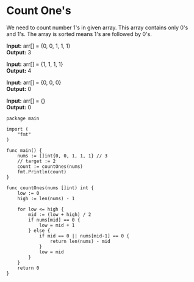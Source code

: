 # Count One's

We need to count number 1's in given array. This array contains only 0's and 1's. The array is sorted means 1's are followed by 0's. 

**Input:** arr[] = {0, 0, 1, 1, 1} </br>
**Output:** 3


**Input:** arr[] = {1, 1, 1, 1} </br>
**Output:** 4


**Input:** arr[] = {0, 0, 0} </br>
**Output:** 0

**Input:** arr[] = {} </br>
**Output:** 0

```
package main

import (
	"fmt"
)

func main() {
	nums := []int{0, 0, 1, 1, 1} // 3
	// target := 2
	count := countOnes(nums)
	fmt.Println(count)
}

func countOnes(nums []int) int {
	low := 0
	high := len(nums) - 1

	for low <= high {
		mid := (low + high) / 2
		if nums[mid] == 0 {
			low = mid + 1
		} else {
			if mid == 0 || nums[mid-1] == 0 {
				return len(nums) - mid
			}
			low = mid
		}
	}
	return 0
}
```



